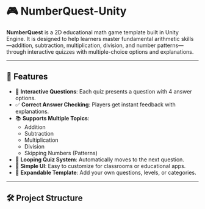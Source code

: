 # 🎮 NumberQuest-Unity

**NumberQuest** is a 2D educational math game template built in Unity Engine. It is designed to help learners master fundamental arithmetic skills—addition, subtraction, multiplication, division, and number patterns—through interactive quizzes with multiple-choice options and explanations.

---

## 🧠 Features

- 🧩 **Interactive Questions**: Each quiz presents a question with 4 answer options.
- ✅ **Correct Answer Checking**: Players get instant feedback with explanations.
- 📚 **Supports Multiple Topics**:
  - Addition
  - Subtraction
  - Multiplication
  - Division
  - Skipping Numbers (Patterns)
- 🔁 **Looping Quiz System**: Automatically moves to the next question.
- 🎨 **Simple UI**: Easy to customize for classrooms or educational apps.
- 🧩 **Expandable Template**: Add your own questions, levels, or categories.

---

## 🛠️ Project Structure

